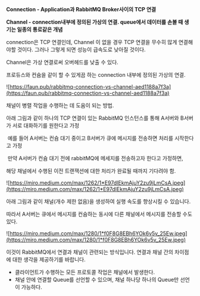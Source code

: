 **Connection - Application과 RabbitMQ Broker사이의 TCP 연결**

**Channel - connection내부에 정의된 가상의 연결. queue에서 데이터를 손볼 때 생기는 일종의 통로같은 개념**

connection은 TCP 연결인데, Channel 이 없을 경우 TCP 연결을 무수히 많게 연결해야할 것이다. 그러나 그렇게 되면 성능이 급속도로 낮아질 것이다.

Channel은 가상 연결로써 오버헤드를 낮출 수 있다.

프로듀스와 컨슘을 같이 할 수 있게끔 하는 connection 내부에 정의된 가상의 연결.

![https://faun.pub/rabbitmq-connection-vs-channel-aed1188a7f3a](https://faun.pub/rabbitmq-connection-vs-channel-aed1188a7f3a)

채널이 병렬 작업을 수행하는 데 도움이 되는 방법. 

아래 그림과 같이 하나의 TCP 연결이 있는 RabbitMQ 인스턴스를 통해 A서버와 B서버가 서로 대화하기를 원한다고 가정

 예를 들어 A서버는 컨슘 대기 중이고 B서버가 큐에 메시지를 전송하면 처리를 시작한다고 가정

 만약 A서버가 컨슘 대기 전에 rabbitMQ에 메세지를 전송하고자 한다고 가정하면,

 해당 채널에서 수행된 이전 트랜잭션에 대한 처리가 완료될 때까지 기다려야 함.

![https://miro.medium.com/max/1262/1*E97dIEkmAjuY2zu9jLmCsA.jpeg](https://miro.medium.com/max/1262/1*E97dIEkmAjuY2zu9jLmCsA.jpeg)

아래 그림과 같이 채널(개수 제한 없음)을 생성하여 실행 속도를 향상시킬 수 있습니다. 

따라서 A서버는 큐에서 메시지를 컨슘하는 동시에 다른 채널에서 메시지를 전송할 수도 있다.

![https://miro.medium.com/max/1280/1*f0F8G8EBh6YOk6v5v_25Ew.jpeg](https://miro.medium.com/max/1280/1*f0F8G8EBh6YOk6v5v_25Ew.jpeg)

이것이 RabbitMQ에서 연결과 채널이 관련되는 방식입니다. 연결과 채널 간의 차이점에 대한 생각을 제공하기를 바랍니다.

- 클라이언트가 수행하는 모든 프로토콜 작업은 채널에서 발생한다.
- 채널 안에 연결할 Queue를 선언할 수 있으며, 채널 하나당 하나의 Queue만 선언이 가능하다.
